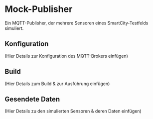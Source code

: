 # Mock-Publisher
Ein MQTT-Publisher, der mehrere Sensoren eines SmartCity-Testfelds simuliert.

## Konfiguration
(Hier Details zur Konfiguration des MQTT-Brokers einfügen)

## Build
(Hier Details zum Build & zur Ausführung einfügen)

## Gesendete Daten
(Hier Details zu den simulierten Sensoren & deren Daten einfügen)